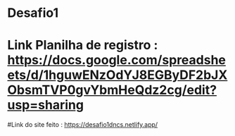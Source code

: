 # Desafio1

# Link Planilha de registro : https://docs.google.com/spreadsheets/d/1hguwENzOdYJ8EGByDF2bJXObsmTVP0gvYbmHeQdz2cg/edit?usp=sharing
#Link do site feito : https://desafio1dncs.netlify.app/
